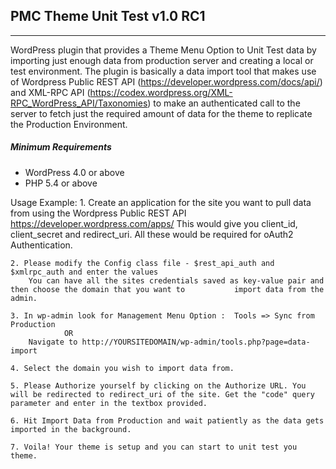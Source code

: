 ## PMC Theme Unit Test v1.0 RC1
---------------------------------

WordPress plugin that provides a Theme Menu Option to Unit Test data by importing just enough data from production server and creating a local or test environment.
The plugin is basically a data import tool that makes use of Wordpress Public REST API (https://developer.wordpress.com/docs/api/) and XML-RPC API (https://codex.wordpress.org/XML-RPC_WordPress_API/Taxonomies)
to make an authenticated call to the server to fetch just the required amount of data for the theme to replicate the Production Environment.

##### **Minimum Requirements**
- WordPress 4.0 or above
- PHP 5.4 or above

Usage Example:
    1. Create an application for the site you want to pull data from using the Wordpress Public REST API
        https://developer.wordpress.com/apps/
        This would give you client_id, client_secret and redirect_uri.
        All these would be required for oAuth2 Authentication.
        
    2. Please modify the Config class file - $rest_api_auth and $xmlrpc_auth and enter the values
        You can have all the sites credentials saved as key-value pair and then choose the domain that you want to           import data from the admin.
        
    3. In wp-admin look for Management Menu Option :  Tools => Sync from Production 
                OR 
        Navigate to http://YOURSITEDOMAIN/wp-admin/tools.php?page=data-import 
        
    4. Select the domain you wish to import data from.
    
    5. Please Authorize yourself by clicking on the Authorize URL. You will be redirected to redirect_uri of the site. Get the "code" query parameter and enter in the textbox provided.
    
    6. Hit Import Data from Production and wait patiently as the data gets imported in the background.
    
    7. Voila! Your theme is setup and you can start to unit test you theme.
